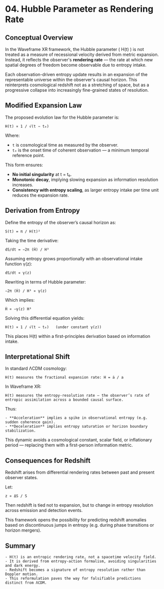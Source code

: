 # 04. Hubble Parameter as Rendering Rate

## Conceptual Overview

In the Waveframe XR framework, the Hubble parameter \( H(t) \) is not treated as a measure of recessional velocity derived from metric expansion. Instead, it reflects the observer's **rendering rate** — the rate at which new spatial degrees of freedom become observable due to entropy intake.

Each observation-driven entropy update results in an expansion of the representable universe within the observer's causal horizon. This reinterprets cosmological redshift not as a stretching of space, but as a progressive collapse into increasingly fine-grained states of resolution.

## Modified Expansion Law

The proposed evolution law for the Hubble parameter is:

    H(t) ∝ 1 / √(t − t₀)

Where:

- `t` is cosmological time as measured by the observer.
- `t₀` is the onset time of coherent observation — a minimum temporal reference point.

This form ensures:

- **No initial singularity** at t = t₀.
- **Monotonic decay**, implying slowing expansion as information resolution increases.
- **Consistency with entropy scaling**, as larger entropy intake per time unit reduces the expansion rate.

## Derivation from Entropy

Define the entropy of the observer’s causal horizon as:

    S(t) = π / H(t)²

Taking the time derivative:

    dS/dt = −2π (Ḣ) / H³

Assuming entropy grows proportionally with an observational intake function γ(z):

    dS/dt ∝ γ(z)

Rewriting in terms of Hubble parameter:

    −2π (Ḣ) / H³ ∝ γ(z)

Which implies:

    Ḣ ∝ −γ(z) H³

Solving this differential equation yields:

    H(t) ∝ 1 / √(t − t₀)   (under constant γ(z))

This places H(t) within a first-principles derivation based on information intake.

## Interpretational Shift

In standard ΛCDM cosmology:

    H(t) measures the fractional expansion rate: H = ȧ / a

In Waveframe XR:

    H(t) measures the entropy-resolution rate — the observer’s rate of entropic assimilation across a bounded causal surface.

Thus:

    - **Acceleration** implies a spike in observational entropy (e.g. sudden coherence gain).
    - **Deceleration** implies entropy saturation or horizon boundary stabilization.

This dynamic avoids a cosmological constant, scalar field, or inflationary period — replacing them with a first-person information metric.

## Consequences for Redshift

Redshift arises from differential rendering rates between past and present observer states.

Let:

    z ∝ ΔS / S

Then redshift is tied not to expansion, but to change in entropy resolution across emission and detection events.

This framework opens the possibility for predicting redshift anomalies based on discontinuous jumps in entropy (e.g. during phase transitions or horizon mergers).

## Summary

    - H(t) is an entropic rendering rate, not a spacetime velocity field.
    - It is derived from entropy-action formalism, avoiding singularities and dark energy.
    - Redshift becomes a signature of entropy resolution rather than Doppler motion.
    - This reformulation paves the way for falsifiable predictions distinct from ΛCDM.
